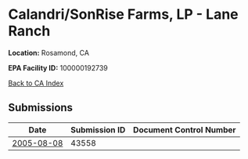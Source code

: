 # Calandri/SonRise Farms, LP - Lane Ranch

**Location:** Rosamond, CA

**EPA Facility ID:** 100000192739

[Back to CA Index](../../index.md)

## Submissions

| Date | Submission ID | Document Control Number |
|------|--------------|-------------------------|
| [2005-08-08](submissions/43558.md) | 43558 |  |
